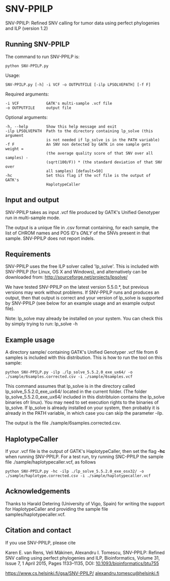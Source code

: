 # SNV-PPILP
SNV-PPILP: Refined SNV calling for tumor data using perfect phylogenies and ILP (version 1.2)

## Running SNV-PPILP

The command to run SNV-PPILP is:

    python SNV-PPILP.py

Usage: 

    SNV-PPILP.py [-h] -i VCF -o OUTPUTFILE [-ilp LPSOLVEPATH] [-f F]

Required arguments:
    
    -i VCF            GATK's multi-sample .vcf file
    -o OUTPUTFILE     output file

Optional arguments:

    -h, --help        Show this help message and exit
    -ilp LPSOLVEPATH  Path to the directory containing lp_solve (this argument
                      is not needed if lp_solve is in the PATH variable)
    -f F              An SNV non detected by GATK in one sample gets weight =
                      (the average quality score of that SNV over all samples) -
                      (sqrt(100/F)) * (the standard deviation of that SNV over
                      all samples) [default=50]
    -hc               Set this flag if the vcf file is the output of GATK's
                      HaplotypeCaller

## Input and output

SNV-PPILP takes as input .vcf file produced by GATK's
Unified Genotyper run in multi-sample mode.

The output is a unique file in .csv format containing, for each sample,
the list of CHROM names and POS ID's *ONLY* of the SNVs present in that 
sample. SNV-PPILP does not report indels.


## Requirements

SNV-PPILP uses the free ILP solver called 'lp_solve'. This is included 
with SNV-PPILP (for Linux, OS X and Windows), and alternatively can be 
downloaded from: http://sourceforge.net/projects/lpsolve/

We have tested SNV-PPILP on the latest version 5.5.0.*, but previous
versions may work without problems. If SNV-PPILP runs and produces an
output, then that output is correct and your version of lp_solve is
supported by SNV-PPILP (see below for an example usage and an example
output file).

Note: lp_solve may already be installed on your system. You can check
this by simply trying to run: lp_solve -h

## Example usage   

A directory sample/ containing GATK's Unified Genotyper .vcf file from
6 samples is included with this distribution. This is how to run the
tool on this sample:

    python SNV-PPILP.py -ilp ./lp_solve_5.5.2.0_exe_ux64/ -o ./sample/6samples.corrected.csv -i ./sample/6samples.vcf 

This command assumes that lp_solve is in the directory called
lp_solve_5.5.2.0_exe_ux64/ located in the current folder. (The 
folder lp_solve_5.5.2.0_exe_ux64/ included in this distribtuion 
contains the lp_solve binaries ofr linux). You may need to set
execution rights to the binaries of lp_solve.
If lp_solve is already installed on your system, then probably 
it is already in the PATH variable, in which case you can skip 
the parameter -ilp.

The output is the file ./sample/6samples.corrected.csv.

## HaplotypeCaller

If your .vcf file is the output of GATK's HaplotypeCaller, then set the flag **-hc** when running SNV-PPILP. For a test run, try running SNC-PPILP the sample file ./sample/haplotypecaller.vcf, as follows

    python SNV-PPILP.py -hc -ilp ./lp_solve_5.5.2.0_exe_osx32/ -o ./sample/haplotype.corrected.csv -i ./sample/haplotypecaller.vcf

## Acknowledgements

Thanks to Harald Detering (University of Vigo, Spain) for writing the support for HaplotypeCaller and providing the sample file samples/haplotypecaller.vcf.

## Citation and contact         

If you use SNV-PPILP, please cite

Karen E. van Rens, Veli Mäkinen, Alexandru I. Tomescu, SNV-PPILP: Refined SNV calling using perfect phylogenies and ILP, Bioinformatics, Volume 31, Issue 7, 1 April 2015, Pages 1133–1135, DOI: [10.1093/bioinformatics/btu755](https://doi.org/10.1093/bioinformatics/btu755)


https://www.cs.helsinki.fi/gsa/SNV-PPILP/
alexandru.tomescu@helsinki.fi
